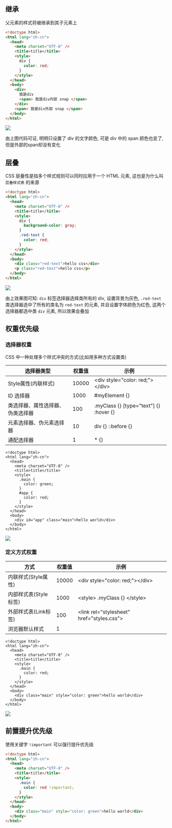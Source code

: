 ## 继承

父元素的样式将被继承到其子元素上

```html
<!doctype html>
<html lang="zh-cn">
  <head>
    <meta charset="UTF-8" />
    <title>title</title>
    <style>
      div {
        color: red;
      }
    </style>
  </head>
  <body>
    <div>
      我是div
      <span> 我是div内部 snap </span>
    </div>
    <span> 我是div外部 snap </span>
  </body>
</html>
```

![](https://raw.githubusercontent.com/liaohui5/images/main/images/202310181507603.png)

由上图代码可证, 明明只设置了 div 的文字颜色, 可是 div 中的 span 颜色也变了, 但是外部的span却没有变化

## 层叠

CSS 层叠性是指多个样式规则可以同时应用于一个 HTML 元素, 这也是为什么叫 `层叠样式表` 的来源

```html
<!doctype html>
<html lang="zh-cn">
  <head>
    <meta charset="UTF-8" />
    <title>title</title>
    <style>
      div {
        background-color: gray;
      }
      .red-text {
        color: red;
      }
    </style>
  </head>
  <body>
    <div class="red-text">hello css</div>
    <p class="red-text">hello css</p>
  </body>
</html>
```

![](https://raw.githubusercontent.com/liaohui5/images/main/images/20231018151409.png)

由上效果图可知: `div` 标签选择器选择类所有的 div, 设置背景为灰色, `.red-text` 类选择器选中了所有的类名为 `red-text` 的元素,
并且设置字体颜色为红色, 这两个选择器都选中类 `div` 元素, 所以效果会叠加

## 权重优先级

### 选择器权重

CSS 中一种处理多个样式冲突的方式(比如用多种方式设置类)

| 选择器类型                       | 权重值 | 示例                                            |
| -------------------------------- | ------ | ----------------------------------------------- |
| Style属性(内联样式)              | 10000  | &lt;div style="color: red;"&gt;&lt;/div&gt;     |
| ID 选择器                        | 1000   | \#myElement \{\}                                |
| 类选择器、属性选择器、伪类选择器 | 100    | \.myClass \{\} \[type="text"\] \{\} :hover \{\} |
| 元素选择器、伪元素选择器         | 10     | div \{\} ::before \{\}                          |
| 通配选择器                       | 1      | \* \{\}                                         |

```html{7-12,16}
<!doctype html>
<html lang="zh-cn">
  <head>
    <meta charset="UTF-8" />
    <title>title</title>
    <style>
      .main {
        color: green;
      }
      #app {
        color: red;
      }
    </style>
  </head>
  <body>
    <div id="app" class="main">hello world</div>
  </body>
</html>
```

![](https://raw.githubusercontent.com/liaohui5/images/main/images/20231018160038.png)

### 定义方式权重

| 方式                  | 权重值 | 示例                                             |
| --------------------- | ------ | ------------------------------------------------ |
| 内联样式(Style属性)   | 10000  | &lt;div style="color: red;"&gt;&lt;/div&gt;      |
| 内部样式表(Style标签) | 1000   | &lt;style&gt; \.myClass \{\} &lt;/style&gt;      |
| 外部样式表(Link标签)  | 100    | &lt;link rel="stylesheet" href="styles\.css"&gt; |
| 浏览器默认样式        | 1      |

```html{7-9,13}
<!doctype html>
<html lang="zh-cn">
  <head>
    <meta charset="UTF-8" />
    <title>title</title>
    <style>
      .main {
        color: red;
      }
    </style>
  </head>
  <body>
    <div class="main" style="color: green">hello world</div>
  </body>
</html>
```

![](https://raw.githubusercontent.com/liaohui5/images/main/images/202310181605457.png)

## 前置提升优先级

使用关键字 `!important` 可以强行提升优先级

```html
<!doctype html>
<html lang="zh-cn">
  <head>
    <meta charset="UTF-8" />
    <title>title</title>
    <style>
      .main {
        color: red !important;
      }
    </style>
  </head>
  <body>
    <div class="main" style="color: green">hello world</div>
  </body>
</html>
```
